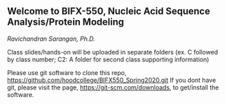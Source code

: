 ## Welcome to BIFX-550, Nucleic Acid Sequence Analysis/Protein Modeling
*Ravichandran Sarangan, Ph.D.*

Class slides/hands-on will be uploaded in separate folders (ex. C followed by class number; C2: A folder for second class supporting information)

Please use git software to clone this repo, https://github.com/hoodcollege/BIFX550_Spring2020.git
If you dont have git, please visit the page, https://git-scm.com/downloads, to get/install the software.
